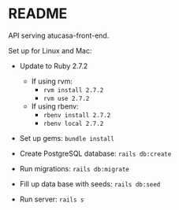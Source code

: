 # README

API serving atucasa-front-end.

Set up for Linux and Mac:

* Update to Ruby 2.7.2
  * If using rvm: 
    * `rvm install 2.7.2`
    * `rvm use 2.7.2`
  * If using rbenv:
    * `rbenv install 2.7.2`
    * `rbenv local 2.7.2`

* Set up gems:
`bundle install`

* Create PostgreSQL database:
`rails db:create`

* Run migrations:
`rails db:migrate`

* Fill up data base with seeds:
`rails db:seed`

* Run server:
`rails s`
